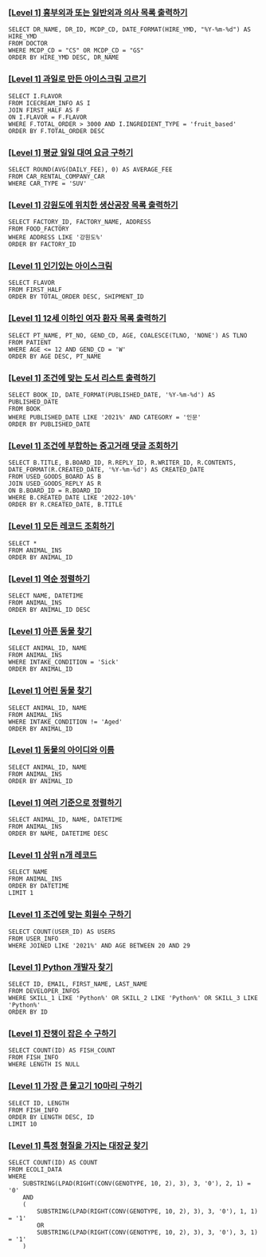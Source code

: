 <h3 id="level-1-흉부외과-또는-일반외과-의사-목록-출력하기"><a href="https://school.programmers.co.kr/learn/courses/30/lessons/132203">[Level 1] 흉부외과 또는 일반외과 의사 목록 출력하기</a></h3>
<pre><code class="language-sql">SELECT DR_NAME, DR_ID, MCDP_CD, DATE_FORMAT(HIRE_YMD, &quot;%Y-%m-%d&quot;) AS HIRE_YMD
FROM DOCTOR
WHERE MCDP_CD = &quot;CS&quot; OR MCDP_CD = &quot;GS&quot;
ORDER BY HIRE_YMD DESC, DR_NAME</code></pre>
<h3 id="level-1-과일로-만든-아이스크림-고르기"><a href="https://school.programmers.co.kr/learn/courses/30/lessons/133025">[Level 1] 과일로 만든 아이스크림 고르기</a></h3>
<pre><code class="language-sql">SELECT I.FLAVOR
FROM ICECREAM_INFO AS I
JOIN FIRST_HALF AS F
ON I.FLAVOR = F.FLAVOR
WHERE F.TOTAL_ORDER &gt; 3000 AND I.INGREDIENT_TYPE = 'fruit_based'
ORDER BY F.TOTAL_ORDER DESC</code></pre>
<h3 id="level-1-평균-일일-대여-요금-구하기"><a href="https://school.programmers.co.kr/learn/courses/30/lessons/151136">[Level 1] 평균 일일 대여 요금 구하기</a></h3>
<pre><code class="language-sql">SELECT ROUND(AVG(DAILY_FEE), 0) AS AVERAGE_FEE
FROM CAR_RENTAL_COMPANY_CAR
WHERE CAR_TYPE = 'SUV'</code></pre>
<h3 id="level-1-강원도에-위치한-생산공장-목록-출력하기"><a href="https://school.programmers.co.kr/learn/courses/30/lessons/131112">[Level 1] 강원도에 위치한 생산공장 목록 출력하기</a></h3>
<pre><code class="language-sql">SELECT FACTORY_ID, FACTORY_NAME, ADDRESS
FROM FOOD_FACTORY
WHERE ADDRESS LIKE '강원도%'
ORDER BY FACTORY_ID</code></pre>
<h3 id="level-1-인기있는-아이스크림"><a href="https://school.programmers.co.kr/learn/courses/30/lessons/133024">[Level 1] 인기있는 아이스크림</a></h3>
<pre><code class="language-sql">SELECT FLAVOR
FROM FIRST_HALF
ORDER BY TOTAL_ORDER DESC, SHIPMENT_ID</code></pre>
<h3 id="level-1-12세-이하인-여자-환자-목록-출력하기"><a href="https://school.programmers.co.kr/learn/courses/30/lessons/132201">[Level 1] 12세 이하인 여자 환자 목록 출력하기</a></h3>
<pre><code class="language-sql">SELECT PT_NAME, PT_NO, GEND_CD, AGE, COALESCE(TLNO, 'NONE') AS TLNO
FROM PATIENT
WHERE AGE &lt;= 12 AND GEND_CD = 'W'
ORDER BY AGE DESC, PT_NAME</code></pre>
<h3 id="level-1-조건에-맞는-도서-리스트-출력하기"><a href="https://school.programmers.co.kr/learn/courses/30/lessons/144853">[Level 1] 조건에 맞는 도서 리스트 출력하기</a></h3>
<pre><code class="language-sql">SELECT BOOK_ID, DATE_FORMAT(PUBLISHED_DATE, '%Y-%m-%d') AS PUBLISHED_DATE
FROM BOOK
WHERE PUBLISHED_DATE LIKE '2021%' AND CATEGORY = '인문'
ORDER BY PUBLISHED_DATE</code></pre>
<h3 id="level-1-조건에-부합하는-중고거래-댓글-조회하기"><a href="https://school.programmers.co.kr/learn/courses/30/lessons/164673">[Level 1] 조건에 부합하는 중고거래 댓글 조회하기</a></h3>
<pre><code class="language-sql">SELECT B.TITLE, B.BOARD_ID, R.REPLY_ID, R.WRITER_ID, R.CONTENTS, DATE_FORMAT(R.CREATED_DATE, '%Y-%m-%d') AS CREATED_DATE
FROM USED_GOODS_BOARD AS B
JOIN USED_GOODS_REPLY AS R
ON B.BOARD_ID = R.BOARD_ID
WHERE B.CREATED_DATE LIKE '2022-10%'
ORDER BY R.CREATED_DATE, B.TITLE</code></pre>
<h3 id="level-1-모든-레코드-조회하기"><a href="https://school.programmers.co.kr/learn/courses/30/lessons/59034">[Level 1] 모든 레코드 조회하기</a></h3>
<pre><code class="language-sql">SELECT *
FROM ANIMAL_INS
ORDER BY ANIMAL_ID</code></pre>
<h3 id="level-1-역순-정렬하기"><a href="https://school.programmers.co.kr/learn/courses/30/lessons/59035">[Level 1] 역순 정렬하기</a></h3>
<pre><code class="language-sql">SELECT NAME, DATETIME
FROM ANIMAL_INS
ORDER BY ANIMAL_ID DESC</code></pre>
<h3 id="level-1-아픈-동물-찾기"><a href="https://school.programmers.co.kr/learn/courses/30/lessons/59036">[Level 1] 아픈 동물 찾기</a></h3>
<pre><code class="language-sql">SELECT ANIMAL_ID, NAME
FROM ANIMAL_INS
WHERE INTAKE_CONDITION = 'Sick'
ORDER BY ANIMAL_ID</code></pre>
<h3 id="level-1-어린-동물-찾기"><a href="https://school.programmers.co.kr/learn/courses/30/lessons/59037">[Level 1] 어린 동물 찾기</a></h3>
<pre><code class="language-sql">SELECT ANIMAL_ID, NAME
FROM ANIMAL_INS
WHERE INTAKE_CONDITION != 'Aged'
ORDER BY ANIMAL_ID</code></pre>
<h3 id="level-1-동물의-아이디와-이름"><a href="https://school.programmers.co.kr/learn/courses/30/lessons/59403">[Level 1] 동물의 아이디와 이름</a></h3>
<pre><code class="language-sql">SELECT ANIMAL_ID, NAME
FROM ANIMAL_INS
ORDER BY ANIMAL_ID</code></pre>
<h3 id="level-1-여러-기준으로-정렬하기"><a href="https://school.programmers.co.kr/learn/courses/30/lessons/59404">[Level 1] 여러 기준으로 정렬하기</a></h3>
<pre><code class="language-sql">SELECT ANIMAL_ID, NAME, DATETIME
FROM ANIMAL_INS
ORDER BY NAME, DATETIME DESC</code></pre>
<h3 id="level-1-상위-n개-레코드"><a href="https://school.programmers.co.kr/learn/courses/30/lessons/59405">[Level 1] 상위 n개 레코드</a></h3>
<pre><code class="language-sql">SELECT NAME
FROM ANIMAL_INS
ORDER BY DATETIME
LIMIT 1</code></pre>
<h3 id="level-1-조건에-맞는-회원수-구하기"><a href="https://school.programmers.co.kr/learn/courses/30/lessons/131535">[Level 1] 조건에 맞는 회원수 구하기</a></h3>
<pre><code class="language-sql">SELECT COUNT(USER_ID) AS USERS
FROM USER_INFO
WHERE JOINED LIKE '2021%' AND AGE BETWEEN 20 AND 29</code></pre>
<h3 id="level-1-python-개발자-찾기"><a href="https://school.programmers.co.kr/learn/courses/30/lessons/276013">[Level 1] Python 개발자 찾기</a></h3>
<pre><code class="language-sql">SELECT ID, EMAIL, FIRST_NAME, LAST_NAME
FROM DEVELOPER_INFOS
WHERE SKILL_1 LIKE 'Python%' OR SKILL_2 LIKE 'Python%' OR SKILL_3 LIKE 'Python%'
ORDER BY ID</code></pre>
<h3 id="level-1-잔챙이-잡은-수-구하기"><a href="https://school.programmers.co.kr/learn/courses/30/lessons/293258">[Level 1] 잔챙이 잡은 수 구하기</a></h3>
<pre><code class="language-sql">SELECT COUNT(ID) AS FISH_COUNT
FROM FISH_INFO
WHERE LENGTH IS NULL</code></pre>
<h3 id="level-1-가장-큰-물고기-10마리-구하기"><a href="https://school.programmers.co.kr/learn/courses/30/lessons/298517">[Level 1] 가장 큰 물고기 10마리 구하기</a></h3>
<pre><code class="language-sql">SELECT ID, LENGTH
FROM FISH_INFO
ORDER BY LENGTH DESC, ID
LIMIT 10</code></pre>
<h3 id="level-1-특정-형질을-가지는-대장균-찾기"><a href="https://school.programmers.co.kr/learn/courses/30/lessons/301646">[Level 1] 특정 형질을 가지는 대장균 찾기</a></h3>
<pre><code class="language-sql">SELECT COUNT(ID) AS COUNT
FROM ECOLI_DATA
WHERE
    SUBSTRING(LPAD(RIGHT(CONV(GENOTYPE, 10, 2), 3), 3, '0'), 2, 1) = '0'
    AND
    (
        SUBSTRING(LPAD(RIGHT(CONV(GENOTYPE, 10, 2), 3), 3, '0'), 1, 1) = '1'
        OR
        SUBSTRING(LPAD(RIGHT(CONV(GENOTYPE, 10, 2), 3), 3, '0'), 3, 1) = '1'
    )</code></pre>